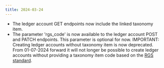 ```yaml
---
title: 2024-03-24
---
```


* The ledger account GET endpoints now include the linked taxonomy item.
* The parameter 'rgs_code' is now available to the ledger account POST and PATCH endpoints. This parameter is optional for now. IMPORTANT: Creating ledger accounts without taxonomy item is now deprecated. From 01-07-2024 forward it will not longer be possible to create ledger accounts without providing a taxonomy item code based on the [RGS standard](https://www.referentiegrootboekschema.nl/definitieve-versie-rgs-35).
